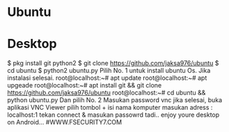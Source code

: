 # Ubuntu
# Desktop
$ pkg install git python2
$ git clone https://github.com/jaksa976/ubuntu
$ cd ubuntu 
$ python2 ubuntu.py
Pilih No. 1 untuk install ubuntu Os.
Jika instalasi selesai.
root@localhost:~# apt update
root@localhost:~# apt upgeade
root@localhost:~# apt install git && git clone https://github.com/jaksa976/ubuntu
root@localhost:~# cd ubuntu && python ubuntu.py
Dan pilih No. 2 
Masukan password vnc
jika selesai, buka aplikasi VNC Viewer 
pilih tombol + 
isi nama komputer
masukan adress : localhost:1
tekan connect & masukan passowrd tadi..
enjoy youre desktop on Android...
#WWW.FSECURITY7.COM
